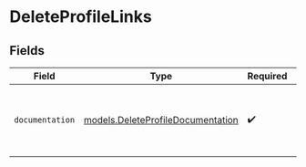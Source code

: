 # DeleteProfileLinks


## Fields

| Field                                                                        | Type                                                                         | Required                                                                     | Description                                                                  |
| ---------------------------------------------------------------------------- | ---------------------------------------------------------------------------- | ---------------------------------------------------------------------------- | ---------------------------------------------------------------------------- |
| `documentation`                                                              | [models.DeleteProfileDocumentation](../models/deleteprofiledocumentation.md) | :heavy_check_mark:                                                           | The URL to the generic Mollie API error handling guide.                      |